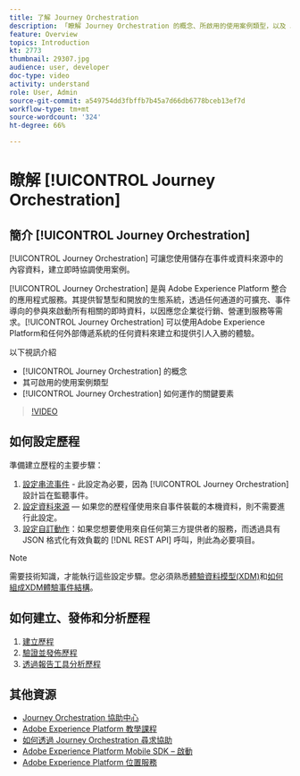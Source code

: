 ```yaml
---
title: 了解 Journey Orchestration
description: 「瞭解 Journey Orchestration 的概念、所啟用的使用案例類型，以及 Journey Orchestration 運作方式的關鍵元素。」
feature: Overview
topics: Introduction
kt: 2773
thumbnail: 29307.jpg
audience: user, developer
doc-type: video
activity: understand
role: User, Admin
source-git-commit: a549754dd3fbffb7b45a7d66db6778bceb13ef7d
workflow-type: tm+mt
source-wordcount: '324'
ht-degree: 66%

---
```



# 瞭解 [!UICONTROL Journey Orchestration]

## 簡介 [!UICONTROL Journey Orchestration]

[!UICONTROL Journey Orchestration] 可讓您使用儲存在事件或資料來源中的內容資料，建立即時協調使用案例。

[!UICONTROL Journey Orchestration] 是與 Adobe Experience Platform 整合的應用程式服務。其提供智慧型和開放的生態系統，透過任何通道的可擴充、事件導向的參與來啟動所有相關的即時資料，以因應您企業從行銷、營運到服務等需求。[!UICONTROL Journey Orchestration] 可以使用Adobe Experience Platform和任何外部傳遞系統的任何資料來建立和提供引人入勝的體驗。

以下視訊介紹

* [!UICONTROL Journey Orchestration] 的概念
* 其可啟用的使用案例類型
* [!UICONTROL Journey Orchestration] 如何運作的關鍵要素

>[!VIDEO](https://video.tv.adobe.com/v/29307?quality=12)

## 如何設定歷程

準備建立歷程的主要步驟：

1. [設定串流事件](/help/configuring-journey-orchestration/configure-streaming-events.md) - 此設定為必要，因為 [!UICONTROL Journey Orchestration] 設計旨在監聽事件。
1. [設定資料來源](/help/configuring-journey-orchestration/configure-data-sources.md)  — 如果您的歷程僅使用來自事件裝載的本機資料，則不需要進行此設定。
1. [設定自訂動作](/help/configuring-journey-orchestration/configure-actions.md)：如果您想要使用來自任何第三方提供者的服務，而透過具有 JSON 格式化有效負載的 [!DNL REST API] 呼叫，則此為必要項目。

>[!NOTE]
>
>需要技術知識，才能執行這些設定步驟。您必須熟悉[體驗資料模型(XDM)](https://experienceleague.adobe.com/docs/platform-learn/tutorials/schemas/schemas-and-experience-data-model.html?lang=en)和[如何組成XDM體驗事件結構](https://experienceleague.adobe.com/docs/platform-learn/tutorials/schemas/create-schemas.html?lang=en)。

## 如何建立、發佈和分析歷程

1. [建立歷程](/help/building-a-journey/creating-a-journey.md)
1. [驗證並發佈歷程](/help/validate-and-publish-a-journey.md)
1. [透過報告工具分析歷程](/help/analyze-a-journey-via-reporting-tools.md)

## 其他資源

* [Journey Orchestration 協助中心](https://experienceleague.adobe.com/docs/journeys/using/journey-orchestration-home.html?lang=zh-Hant)
* [Adobe Experience Platform 教學課程](https://experienceleague.adobe.com/docs/platform-learn/tutorials/overview.html?lang=en)
* [如何透過 Journey Orchestration 尋求協助](/help/understanding-journey-orchestration.md)
* [Adobe Experience Platform Mobile SDK – 啟動](https://experienceleague.adobe.com/docs/mobile-sdk-learn/tutorials/fundamentals/understanding-the-mobile-sdks.html?lang=en)
* [Adobe Experience Platform 位置服務](https://experienceleague.adobe.com/docs/places/using/home.html?lang=zh-Hant)

